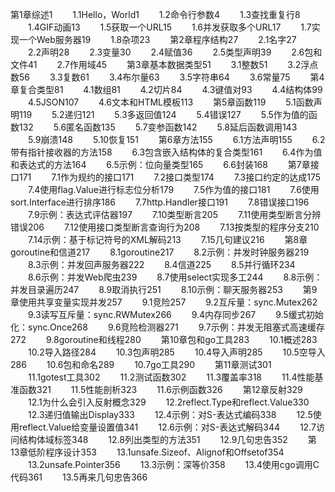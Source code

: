 第1章综述1
　　1.1Hello，World1
　　1.2命令行参数4
　　1.3查找重复行8
　　1.4GIF动画13
　　1.5获取一个URL15
　　1.6并发获取多个URL17
　　1.7实现一个Web服务器19
　　1.8杂项23
　　第2章程序结构27
　　2.1名字27
　　2.2声明28
　　2.3变量30
　　2.4赋值36
　　2.5类型声明39
　　2.6包和文件41
　　2.7作用域45
　　第3章基本数据类型51
　　3.1整数51
　　3.2浮点数56
　　3.3复数61
　　3.4布尔量63
　　3.5字符串64
　　3.6常量75
　　第4章复合类型81
　　4.1数组81
　　4.2切片84
　　4.3键值对93
　　4.4结构体99
　　4.5JSON107
　　4.6文本和HTML模板113
　　第5章函数119
　　5.1函数声明119
　　5.2递归121
　　5.3多返回值124
　　5.4错误127
　　5.5作为值的函数132
　　5.6匿名函数135
　　5.7变参函数142
　　5.8延后函数调用143
　　5.9崩溃148
　　5.10恢复151
　　第6章方法155
　　6.1方法声明155
　　6.2带有指针接收器的方法158
　　6.3包含嵌入结构体的复合类型161
　　6.4作为值和表达式的方法164
　　6.5示例：位向量类型165
　　6.6封装168
　　第7章接口171
　　7.1作为规约的接口171
　　7.2接口类型174
　　7.3接口约定的达成175
　　7.4使用flag.Value进行标志位分析179
　　7.5作为值的接口181
　　7.6使用sort.Interface进行排序186
　　7.7http.Handler接口191
　　7.8错误接口196
　　7.9示例：表达式评估器197
　　7.10类型断言205
　　7.11使用类型断言分辨错误206
　　7.12使用接口类型断言查询行为208
　　7.13按类型的程序分支210
　　7.14示例：基于标记符号的XML解码213
　　7.15几句建议216
　　第8章goroutine和信道217
　　8.1goroutine217
　　8.2示例：并发时钟服务器219
　　8.3示例：并发回声服务器222
　　8.4信道225
　　8.5并行循环234
　　8.6示例：并发Web爬虫239
　　8.7使用select实现多工244
　　8.8示例：并发目录遍历247
　　8.9取消执行251
　　8.10示例：聊天服务器253
　　第9章使用共享变量实现并发257
　　9.1竞险257
　　9.2互斥量：sync.Mutex262
　　9.3读写互斥量：sync.RWMutex266
　　9.4内存同步267
　　9.5缓式初始化：sync.Once268
　　9.6竞险检测器271
　　9.7示例：并发无阻塞式高速缓存272
　　9.8goroutine和线程280
　　第10章包和go工具283
　　10.1概述283
　　10.2导入路径284
　　10.3包声明285
　　10.4导入声明285
　　10.5空导入286
　　10.6包和命名289
　　10.7go工具290
　　第11章测试301
　　11.1gotest工具302
　　11.2测试函数302
　　11.3覆盖率318
　　11.4性能基准函数321
　　11.5性能剖析323
　　11.6示例函数326
　　第12章反射329
　　12.1为什么会引入反射概念329
　　12.2reflect.Type和reflect.Value330
　　12.3递归值输出Display333
　　12.4示例：对S-表达式编码338
　　12.5使用reflect.Value给变量设置值341
　　12.6示例：对S-表达式解码344
　　12.7访问结构体域标签348
　　12.8列出类型的方法351
　　12.9几句忠告352
　　第13章低阶程序设计353
　　13.1unsafe.Sizeof、Alignof和Offsetof354
　　13.2unsafe.Pointer356
　　13.3示例：深等价358
　　13.4使用cgo调用C代码361
　　13.5再来几句忠告366
